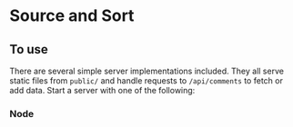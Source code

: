 # Source and Sort


## To use

There are several simple server implementations included. They all serve static files from `public/` and handle requests to `/api/comments` to fetch or add data. Start a server with one of the following:

### Node


